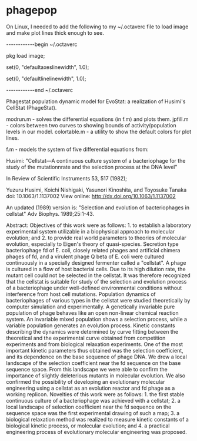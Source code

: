 # phagepop

On Linux, I needed to add the following to my ~/.octaverc file to load image and make plot lines thick enough to see.

------------begin ~/.octaverc

pkg load image;

set(0, "defaultaxeslinewidth", 1.0);

set(0, "defaultlinelinewidth", 1.0);

------------end ~/.octaverc



Phagestat population dynamic model for EvoStat:
a realization of Husimi's CellStat (PhageStat).

modrun.m     - solves the differential equations (in f.m) and plots them.
jpfill.m     - colors between two curves to showing bounds of activity/population levels in our model.
colortable.m - a utility to show the default colors for plot lines.

f.m          -  models the system of five differential equations from:

Husimi:
  "Cellstat—A continuous culture system of a bacteriophage for the study of
   the mutationnrate and the selection process at the DNA level"

In Review of Scientific Instruments 53, 517 (1982);

Yuzuru Husimi, Koichi Nishigaki, Yasunori Kinoshita, and Toyosuke Tanaka
doi: 10.1063/1.1137002
View online: http://dx.doi.org/10.1063/1.1137002

An updated (1989) version is: "Selection and evolution of bacteriophages in cellstat"
Adv Biophys. 1989;25:1-43.

Abstract:  Objectives of this work were as follows: 1. to establish a laboratory experimental system utilizable in a biophysical approach to molecular evolution; and 2. to provide real world parameters to theories of molecular evolution, especially to Eigen's theory of quasi-species. Secretion type bacteriophage fd of E. coli, closely related phages and artificial chimera phages of fd, and a virulent phage Q beta of E. coli were cultured continuously in a specially designed fermenter called a "cellstat". A phage is cultured in a flow of host bacterial cells. Due to its high dilution rate, the mutant cell could not be selected in the cellstat. It was therefore recognized that the cellstat is suitable for study of the selection and evolution process of a bacteriophage under well-defined environmental conditions without interference from host cell mutations. Population dynamics of bacteriophages of various types in the cellstat were studied theoretically by computer simulation and experimentally. A genetically invariable pure population of phage behaves like an open non-linear chemical reaction system. An invariable mixed population shows a selection process, while a variable population generates an evolution process. Kinetic constants describing the dynamics were determined by curve fitting between the theoretical and the experimental curve obtained from competition experiments and from biological relaxation experiments. One of the most important kinetic parameters thus obtained was the selection coefficient, and its dependence on the base sequence of phage DNA. We drew a local landscape of the selection coefficient near the fd sequence on the base sequence space. From this landscape we were able to confirm the importance of slightly deleterious mutants in molecular evolution. We also confirmed the possibility of developing an evolutionary molecular engineering using a cellstat as an evolution reactor and fd phage as a working replicon. Novelties of this work were as follows: 1. the first stable continuous culture of a bacteriophage was achieved with a cellstat; 2. a local landscape of selection coefficient near the fd sequence on the sequence space was the first experimental drawing of such a map; 3. a biological relaxation method was realized to measure kinetic constants of a biological kinetic process, or molecular evolution; and 4. a practical engineering process of evolutionary molecular engineering was proposed.
